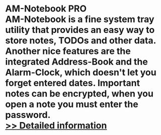 # AM-Notebook PRO<br />AM-Notebook is a fine system tray utility that provides an easy way to store notes, TODOs and other data. Another nice features are the integrated Address-Book and the Alarm-Clock, which doesn't let you forget entered dates. Important notes can be encrypted, when you open a note you must enter the password.<br />[>> Detailed information](https://secure.shareit.com/shareit/product.html?productid=143843&affiliateid=200057808)